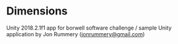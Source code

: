 # Dimensions
Unity 2018.2.1f1 app
for borwell software challenge / sample Unity application
by Jon Rummery (jonrummery@gmail.com)
